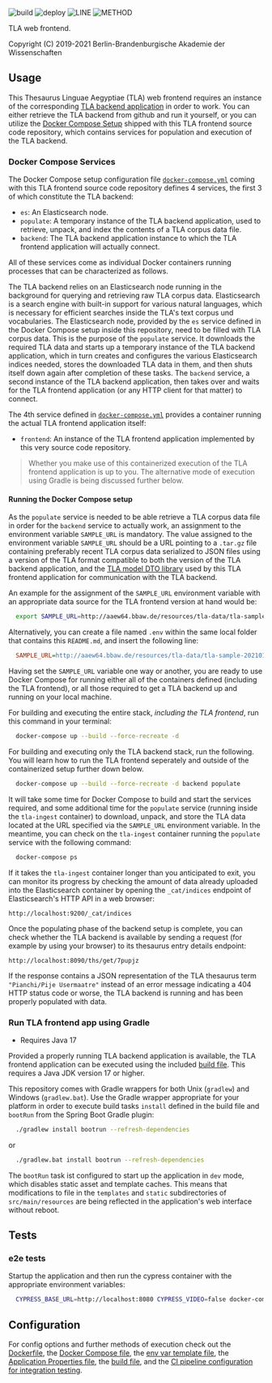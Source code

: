 ![build](https://github.com/JKatzwinkel/tla-web/workflows/build/badge.svg)
![deploy](https://github.com/JKatzwinkel/tla-web/workflows/deploy/badge.svg)
![LINE](https://img.shields.io/badge/line--coverage-91.68%25-brightgreen.svg)
![METHOD](https://img.shields.io/badge/method--coverage-85.74%25-brightgreen.svg)

TLA web frontend.

Copyright (C) 2019-2021 Berlin-Brandenburgische Akademie der Wissenschaften


## Usage

This Thesaurus Linguae Aegyptiae (TLA) web frontend requires an instance of the
corresponding [TLA backend application](https://github.com/thesaurus-linguae-aegyptiae/tla-es)
in order to work. You can either retrieve the TLA backend from github and run it yourself,
or you can utilize the [Docker Compose Setup](docker-compose.yml) shipped with this TLA frontend
source code repository, which contains services for population and execution of the TLA backend.


### Docker Compose Services

The Docker Compose setup configuration file [`docker-compose.yml`](docker-compose.yml) coming with
this TLA frontend source code repository defines 4 services, the first 3 of which constitute the
TLA backend:

- `es`: An Elasticsearch node.
- `populate`: A temporary instance of the TLA backend application, used to retrieve, unpack, and index the contents of a TLA corpus data file.
- `backend`: The TLA backend application instance to which the TLA frontend application will actually connect.

All of these services come as individual Docker containers running processes that can be characterized as follows.

The TLA backend relies on an Elasticsearch node running in the background for querying and retrieving raw TLA corpus data.
Elasticsearch is a search engine with built-in support for various natural languages, which is necessary for efficient
searches inside the TLA's text corpus und vocabularies. The Elasticsearch node, provided by the `es` service
defined in the Docker Compose setup inside this repository, need to be filled with TLA corpus data. This is the purpose
of the `populate` service. It downloads the required TLA data and starts up a temporary instance of the TLA backend
application, which in turn creates and configures the various Elasticsearch indices needed, stores the downloaded
TLA data in them, and then shuts itself down again after completion of these tasks. The `backend` service, a second
instance of the TLA backend application, then takes over and waits for the TLA frontend application (or any HTTP client
for that matter) to connect.

The 4th service defined in [`docker-compose.yml`](docker-compose.yml) provides a container running the actual TLA
frontend application itself:

- `frontend`: An instance of the TLA frontend application implemented by this very source code repository.

> Whether you make use of this containerized execution of the TLA frontend application is up to you. The alternative
> mode of execution using Gradle is being discussed further below.


#### Running the Docker Compose setup

As the `populate` service is needed to be able retrieve a TLA corpus data file in order for the
`backend` service to actually work, an assignment to the environment variable `SAMPLE_URL` is mandatory.
The value assigned to the environment variable `SAMPLE_URL` should be a URL pointing to a `.tar.gz` file
containing preferably recent TLA corpus data serialized to JSON files using a version of the TLA format
compatible to both the version of the TLA backend application, and the
[TLA model DTO library](https://github.com/thesaurus-linguae-aegyptiae/tla-common) used by this TLA frontend
application for communication with the TLA backend.

An example for the assignment of the `SAMPLE_URL` environment variable with an appropriate data source for the
TLA frontend version at hand would be:

```bash
  export SAMPLE_URL=http://aaew64.bbaw.de/resources/tla-data/tla-sample-20210115-1000t.tar.gz
```

Alternatively, you can create a file named `.env` within the same local folder that contains this
`README.md`, and insert the following line:

```ini
  SAMPLE_URL=http://aaew64.bbaw.de/resources/tla-data/tla-sample-20210115-1000t.tar.gz
```

Having set the `SAMPLE_URL` variable one way or another, you are ready to use Docker Compose for running either
all of the containers defined (including the TLA frontend), or all those required to get a TLA backend up and running
on your local machine.

For building and executing the entire stack, *including the TLA frontend*, run this command in your terminal:

```bash
  docker-compose up --build --force-recreate -d
```

For building and executing only the TLA backend stack, run the following. You will learn how to run the TLA frontend
seperately and outside of the containerized setup further down below.

```bash
  docker-compose up --build --force-recreate -d backend populate
```

It will take some time for Docker Compose to build and start the services required, and some additional time for
the `populate` service (running inside the `tla-ingest` container) to download, unpack, and store the TLA data
located at the URL specified via the `SAMPLE_URL` environment variable. In the meantime, you can check on the
`tla-ingest` container running the `populate` service with the following command:

```bash
  docker-compose ps
```

If it takes the `tla-ingest` container longer than you anticipated to exit, you can monitor its progress by checking
the amount of data already uploaded into the Elasticsearch container by opening the `_cat/indices` endpoint of
Elasticsearch's HTTP API in a web browser:

    http://localhost:9200/_cat/indices

Once the populating phase of the backend setup is complete, you can check whether the TLA backend is available by
sending a request (for example by using your browser) to its thesaurus entry details endpoint:

    http://localhost:8090/ths/get/7pupjz

If the response contains a JSON representation of the TLA thesaurus term `"Pianchi/Pije Usermaatre"` instead of
an error message indicating a 404 HTTP status code or worse, the TLA backend is running and has been properly
populated with data.


### Run TLA frontend app using Gradle

- Requires Java 17

Provided a properly running TLA backend application is available, the TLA frontend application can be executed
using the included [build file](build.gradle). This requires a Java JDK version 17 or higher.

This repository comes with Gradle wrappers for both Unix (`gradlew`) and Windows (`gradlew.bat`). Use the Gradle wrapper
appropriate for your platform in order to execute build tasks `install` defined in the build file and `bootRun`
from the Spring Boot Gradle plugin:

```bash
  ./gradlew install bootrun --refresh-dependencies
```

or 

```bash
  ./gradlew.bat install bootrun --refresh-dependencies
```

The `bootRun` task ist configured to start up the application in `dev` mode, which disables static asset and template caches.
This means that modifications to file in the `templates` and `static` subdirectories of `src/main/resources` are being
reflected in the application's web interface without reboot.


## Tests

### e2e tests

Startup the application and then run the cypress container with the appropriate environment
variables:

```bash
  CYPRESS_BASE_URL=http://localhost:8080 CYPRESS_VIDEO=false docker-compose up --exit-code-from e2e e2e
```


## Configuration

For config options and further methods of execution check out the [Dockerfile](Dockerfile),
the [Docker Compose file](docker-compose.yml), the [env var template file](.env.template), the
[Application Properties file](src/main/resources/application.yml), the [build file](build.gradle),
and the [CI pipeline configuration for integration testing](.github/workflows/integration.yml).



<!--- vim: set ts=2 sw=2 tw=100 noet ft=markdown : -->
